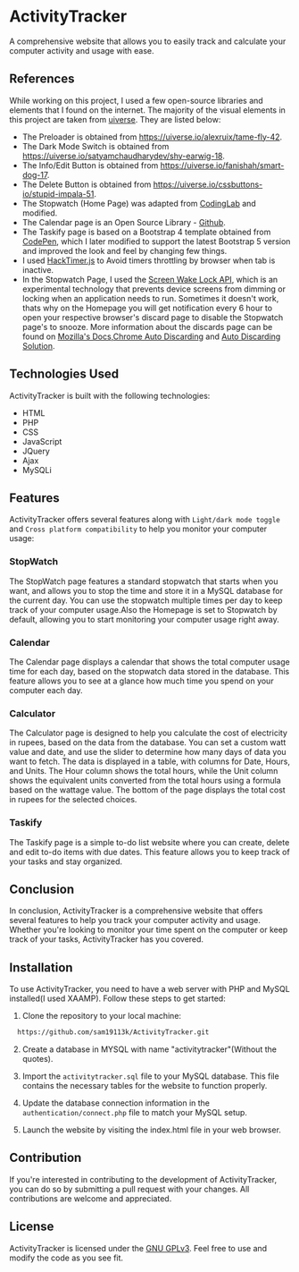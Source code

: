# ActivityTracker
A comprehensive website that allows you to easily track and calculate your computer activity and usage with ease.

## References
While working on this project, I used a few open-source libraries and elements that I found on the internet. The majority of the visual elements in this project are taken from [uiverse](https://uiverse.io). They are listed below:
- The Preloader is obtained from https://uiverse.io/alexruix/tame-fly-42.
- The Dark Mode Switch is obtained from https://uiverse.io/satyamchaudharydev/shy-earwig-18.
- The Info/Edit Button is obtained from https://uiverse.io/fanishah/smart-dog-17.
- The Delete Button is obtained from https://uiverse.io/cssbuttons-io/stupid-impala-51.
- The Stopwatch (Home Page) was adapted from [CodingLab](https://www.codinglabweb.com/2021/10/Stopwatch-HTML-CSS-JavaScript.html) and modified.
- The Calendar page is an Open Source Library - [Github](https://github.com/nggepe/calendar-gc).
- The Taskify page is based on a Bootstrap 4 template obtained from [CodePen](https://codepen.io/paulj05hua/pen/LYGLJYQ), which I later modified to support the latest Bootstrap 5 version and improved the look and feel by changing few things.
- I used [HackTimer.js](https://github.com/turuslan/HackTimer) to Avoid timers throttling by browser when tab is inactive.
- In the Stopwatch Page, I used the [Screen Wake Lock API](https://developer.mozilla.org/en-US/docs/Web/API/WakeLock), which is an experimental technology that prevents device screens from dimming or locking when an application needs to run. Sometimes it doesn't work, thats why on the Homepage you will get notification every 6 hour to open your respective browser's discard page to disable the Stopwatch page's to snooze.
More information about the discards page can be found on [Mozilla's Docs](https://developer.mozilla.org/en-US/docs/Mozilla/Add-ons/WebExtensions/API/tabs/discard),[Chrome Auto Discarding](https://stackoverflow.com/questions/49172240/chrome-auto-tab-discarding-disable-java-script) and [Auto Discarding Solution](https://stackoverflow.com/questions/48992045/how-to-disable-automatic-tab-discarding-on-chrome-debian).

## Technologies Used
ActivityTracker is built with the following technologies:
- HTML
- PHP
- CSS
- JavaScript
- JQuery
- Ajax
- MySQLi

## Features
ActivityTracker offers several features along with `Light/dark mode toggle` and `Cross platform compatibility` to help you monitor your computer usage:

### StopWatch
The StopWatch page features a standard stopwatch that starts when you want, and allows you to stop the time and store it in a MySQL database for the current day. You can use the stopwatch multiple times per day to keep track of your computer usage.Also the Homepage is set to Stopwatch by default, allowing you to start monitoring your computer usage right away.

### Calendar
The Calendar page displays a calendar that shows the total computer usage time for each day, based on the stopwatch data stored in the database. This feature allows you to see at a glance how much time you spend on your computer each day.

### Calculator
The Calculator page is designed to help you calculate the cost of electricity in rupees, based on the data from the database. You can set a custom watt value and date, and use the slider to determine how many days of data you want to fetch. The data is displayed in a table, with columns for Date, Hours, and Units. The Hour column shows the total hours, while the Unit column shows the equivalent units converted from the total hours using a formula based on the wattage value. The bottom of the page displays the total cost in rupees for the selected choices.

### Taskify
The Taskify page is a simple to-do list website where you can create, delete and edit to-do items with due dates. This feature allows you to keep track of your tasks and stay organized.

## Conclusion
In conclusion, ActivityTracker is a comprehensive website that offers several features to help you track your computer activity and usage. Whether you're looking to monitor your time spent on the computer or keep track of your tasks, ActivityTracker has you covered.


## Installation
To use ActivityTracker, you need to have a web server with PHP and MySQL installed(I used XAAMP). Follow these steps to get started:

1. Clone the repository to your local machine:
```bash
  https://github.com/sam19113k/ActivityTracker.git
```

2. Create a database in MYSQL with name "activitytracker"(Without the quotes).

3. Import the `activitytracker.sql` file to your MySQL database. This file contains the necessary tables for the website to function properly.

4. Update the database connection information in the `authentication/connect.php` file to match your MySQL setup.

5. Launch the website by visiting the index.html file in your web browser.

## Contribution
If you're interested in contributing to the development of ActivityTracker, you can do so by submitting a pull request with your changes. All contributions are welcome and appreciated.

## License
ActivityTracker is licensed under the [GNU GPLv3](https://choosealicense.com/licenses/gpl-3.0/). Feel free to use and modify the code as you see fit.


